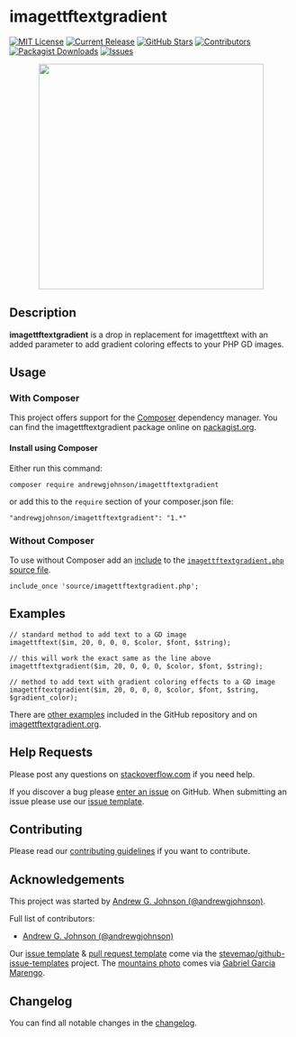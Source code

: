 # imagettftextgradient

[![MIT License](https://img.shields.io/github/license/andrewgjohnson/imagettftextgradient.png)](https://github.com/andrewgjohnson/imagettftextgradient/blob/master/LICENSE)
[![Current Release](https://img.shields.io/github/release/andrewgjohnson/imagettftextgradient.png)](https://github.com/andrewgjohnson/imagettftextgradient/releases)
[![GitHub Stars](https://img.shields.io/github/stars/andrewgjohnson/imagettftextgradient.png)](https://github.com/andrewgjohnson/imagettftextgradient/stargazers)
[![Contributors](https://img.shields.io/github/contributors/andrewgjohnson/imagettftextgradient.png)](https://github.com/andrewgjohnson/imagettftextgradient/graphs/contributors)
[![Packagist Downloads](https://img.shields.io/packagist/dt/andrewgjohnson/imagettftextgradient.png)](https://packagist.org/packages/andrewgjohnson/imagettftextgradient/stats)
[![Issues](https://img.shields.io/github/issues/andrewgjohnson/imagettftextgradient.png)](https://github.com/andrewgjohnson/imagettftextgradient/issues)

<p align="center"><a href="https://imagettftextgradient.org/" title=""><img src="https://imagettftextgradient.org/documentation/imagettftextgradient.org/images/avatar.png" alt="" title="" width="400" id="avatar" /></a></p>

## Description

**imagettftextgradient** is a drop in replacement for imagettftext with an added parameter to add gradient coloring effects to your PHP GD images.

## Usage

### With Composer

This project offers support for the [Composer](https://getcomposer.org/) dependency manager.  You can find the imagettftextgradient package online on [packagist.org](https://packagist.org/packages/andrewgjohnson/imagettftextgradient).

#### Install using Composer

Either run this command:

    composer require andrewgjohnson/imagettftextgradient

or add this to the `require` section of your composer.json file:

    "andrewgjohnson/imagettftextgradient": "1.*"

### Without Composer

To use without Composer add an [include](http://php.net/manual/function.include.php) to the [`imagettftextgradient.php` source file](https://raw.githubusercontent.com/andrewgjohnson/imagettftextgradient/master/source/imagettftextgradient.php).

    include_once 'source/imagettftextgradient.php';

## Examples

    // standard method to add text to a GD image
    imagettftext($im, 20, 0, 0, 0, $color, $font, $string);

    // this will work the exact same as the line above
    imagettftextgradient($im, 20, 0, 0, 0, $color, $font, $string);

    // method to add text with gradient coloring effects to a GD image
    imagettftextgradient($im, 20, 0, 0, 0, $color, $font, $string, $gradient_color);

There are [other examples](https://github.com/andrewgjohnson/imagettftextgradient/tree/master/examples) included in the GitHub repository and on [imagettftextgradient.org](http://imagettftextgradient.org/examples/).

## Help Requests

Please post any questions on [stackoverflow.com](https://stackoverflow.com/search?q=imagettftextgradient) if you need help.

If you discover a bug please [enter an issue](https://github.com/andrewgjohnson/imagettftextgradient/issues/new) on GitHub.  When submitting an issue please use our [issue template](https://github.com/andrewgjohnson/imagettftextgradient/blob/master/ISSUE_TEMPLATE.md).

## Contributing

Please read our [contributing guidelines](https://github.com/andrewgjohnson/imagettftextgradient/blob/master/CONTRIBUTING.md) if you want to contribute.

## Acknowledgements

This project was started by [Andrew G. Johnson (@andrewgjohnson)](https://github.com/andrewgjohnson).

Full list of contributors:
 * [Andrew G. Johnson (@andrewgjohnson)](https://github.com/andrewgjohnson)

Our [issue template](https://github.com/andrewgjohnson/imagettftextgradient/blob/master/ISSUE_TEMPLATE.md) & [pull request template](https://github.com/andrewgjohnson/imagettftextgradient/blob/master/PULL_REQUEST_TEMPLATE.md) come via the [stevemao/github-issue-templates](https://github.com/stevemao/github-issue-templates) project. The [mountains photo](https://unsplash.com/photos/qJvpykJ5SKs) comes via [Gabriel Garcia Marengo](https://unsplash.com/@gabrielgm).

## Changelog

You can find all notable changes in the [changelog](https://github.com/andrewgjohnson/imagettftextgradient/blob/master/CHANGELOG.md).
